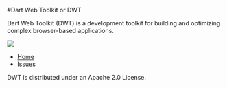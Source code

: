 #Dart Web Toolkit or DWT

Dart Web Toolkit (DWT) is a development toolkit for building and optimizing complex browser-based applications.

[![](https://drone.io/akserg/dart_web_toolkit/status.png)](https://drone.io/akserg/dart_web_toolkit/latest)

* [Home](http://www.dartwebtoolkit.com)
* [Issues](https://github.com/akserg/dart_web_toolkit/issues)

DWT is distributed under an Apache 2.0 License.

 